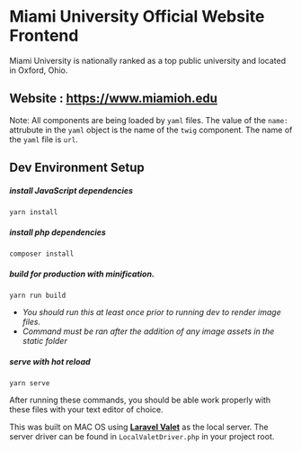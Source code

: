 # Miami University Official Website Frontend

Miami University is nationally ranked as a top public university and located in Oxford, Ohio.

## Website : https://www.miamioh.edu

Note: All components are being loaded by `yaml` files. The value of the `name:` attrubute in the `yaml` object is the name of the `twig` component. The name of the `yaml` file is `url`.

## Dev Environment Setup

##### install JavaScript dependencies

`yarn install`

##### install php dependencies

`composer install`

##### build for production with minification.

`yarn run build`

- _You should run this at least once prior to running dev to render image files._
- _Command must be ran after the addition of any image assets in the static folder_

##### serve with hot reload

`yarn serve`

After running these commands, you should be able work properly with these files with your text editor of choice.

This was built on MAC OS using [**Laravel Valet**](https://laravel.com/docs/5.6/valet) as the local server. The server driver can be found in `LocalValetDriver.php` in your project root.
